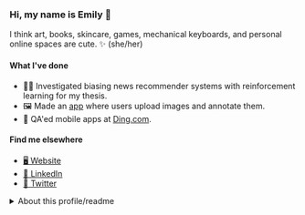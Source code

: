 ### Hi, my name is Emily 🌱

I think art, books, skincare, games, mechanical keyboards, and personal online spaces are cute. ✨ (she/her)

<!-- #### What I'm doing

- 💵 Looking for a graduate software engineering position in Dublin, Ireland. 
- 🤔 Thinking about my [website](https://lxemily.com), digital gardens, and personal online spaces. -->

#### What I've done

- 👩‍💻 Investigated biasing news recommender systems with reinforcement learning for my thesis.
- 🖼 Made an [app](https://github.com/LxEmily/gallery) where users upload images and annotate them.
- 📱 QA'ed mobile apps at [Ding.com](https://ding.com).
<!-- - 📚 Made a web-based [library management system](https://github.com/LxEmily/lms). -->
<!-- - 🎲 Made [Backgammon](https://github.com/LxEmily/backgammon) the board game. -->


#### Find me elsewhere
- [🖥 Website](https://lxemily.com) 
- [💼 LinkedIn](https://linkedin.com/in/lxemily)
- [🐤 Twitter](https://twitter.com/lxemily_)




<!--
#### Internet AFK spots
- 🖥 Website
- 💼 LinkedIn
- 🐤 Twitter
- 📁 CV

<a href="https://twitter.com/lxemily_">
  <img src="https://img.icons8.com/doodle/000000/twitter-circled.png" alt="Twitter" title="Twitter" />
</a>
<a href="https://linkedin.com/in/lxemily">
  <img src="https://img.icons8.com/doodle/000000/linkedin-circled.png" alt="LinkedIn" title="LinkedIn" />
</a>
<a href="mailto:hello@lxemily.com">
  <img src="https://img.icons8.com/doodle/000000/open-envelope--v1.png" alt="Mail" title="Mail" />
</a>
<a href="https://drive.google.com/file/d/17ElqP0tLtR9m3p0Kxz_AWUOqyu_ho5uJ/view?usp=sharing">
  <img src="https://img.icons8.com/doodle/000000/scroll.png" alt="CV" title="CV" />
</a>
<a href="https://lxemily.com">
  <img src="https://img.icons8.com/doodle/000000/typewriter-with-paper.png" alt="Website/blog" title="Website/blog" />
</a>
<a href="https://now-playing-profile-lxemily.vercel.app/now-playing?open">
  <img src="https://now-playing-profile-lxemily.vercel.app/now-playing" width="256" height="64" alt="Now Playing on Spotify" />
</a>

![Languages in Repositories](https://github.com/LxEmily/jstrieb-github-stats/blob/master/generated/languages.svg)
-->

<details>
<summary>About this profile/readme</summary>

![View counter](https://komarev.com/ghpvc/?username=lxemily&color=lightgray&label=Total+Views)

- Profile picture by [@ummmmandy](https://ummmmandy.tumblr.com/) on [Picrew](https://picrew.me/image_maker/114808)
- Doodle icons by [Icons8](https://icons8.com/icon/set/popular/doodle)
- Spotify Now Playing widget by [JoshLmao/now-playing-profile](https://github.com/JoshLmao/now-playing-profile)
- GitHub Stats (utilizing GitHub actions) by [jstrieb/github-stats](https://github.com/jstrieb/github-stats)
- View counter by [antonkomarev/github-profile-views-counter](https://github.com/antonkomarev/github-profile-views-counter)

</details>


<!--
**LxEmily/lxemily** is a ✨ _special_ ✨ repository because its `README.md` (this file) appears on your GitHub profile.

Here are some ideas to get you started:

- 🔭 I’m currently working on ...
- 🌱 I’m currently learning ...
- 👯 I’m looking to collaborate on ...
- 🤔 I’m looking for help with ...
- 💬 Ask me about ...
- 📫 How to reach me: ...
- 😄 Pronouns: ...
- ⚡ Fun fact: ...
-->
